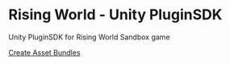 # Rising World - Unity PluginSDK
Unity PluginSDK for Rising World Sandbox game

[Create Asset Bundles](https://forum.rising-world.net/thread/12491-create-asset-bundles/)
